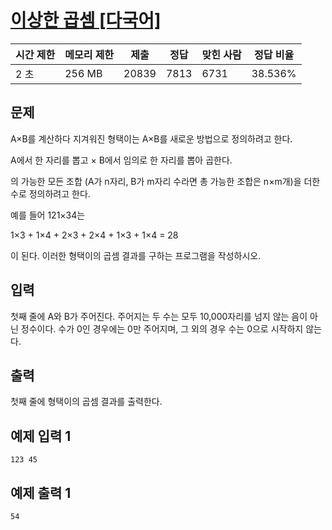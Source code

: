 # [이상한 곱셈 [다국어]](https://www.acmicpc.net/problem/1225)

| 시간 제한 | 메모리 제한 | 제출 | 정답 | 맞힌 사람 | 정답 비율 |
| --- | --- | --- | --- | --- | --- |
| 2 초 | 256 MB | 20839 | 7813 | 6731 | 38.536% |

## 문제

A×B를 계산하다 지겨워진 형택이는 A×B를 새로운 방법으로 정의하려고 한다.

A에서 한 자리를 뽑고 × B에서 임의로 한 자리를 뽑아 곱한다.

의 가능한 모든 조합 (A가 n자리, B가 m자리 수라면 총 가능한 조합은 n×m개)을 더한 수로 정의하려고 한다.

예를 들어 121×34는

1×3 + 1×4 + 2×3 + 2×4 + 1×3 + 1×4 = 28

이 된다. 이러한 형택이의 곱셈 결과를 구하는 프로그램을 작성하시오.

## 입력

첫째 줄에 A와 B가 주어진다. 주어지는 두 수는 모두 10,000자리를 넘지 않는 음이 아닌 정수이다. 수가 0인 경우에는 0만 주어지며, 그 외의 경우 수는 0으로 시작하지 않는다.

## 출력

첫째 줄에 형택이의 곱셈 결과를 출력한다.

## 예제 입력 1

```
123 45

```

## 예제 출력 1

```
54
```
